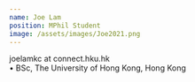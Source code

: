 ```yaml
---
name: Joe Lam  
position: MPhil Student  
image: /assets/images/Joe2021.png  
---
```

joelamkc at connect.hku.hk  
• BSc, The University of Hong Kong, Hong Kong  
